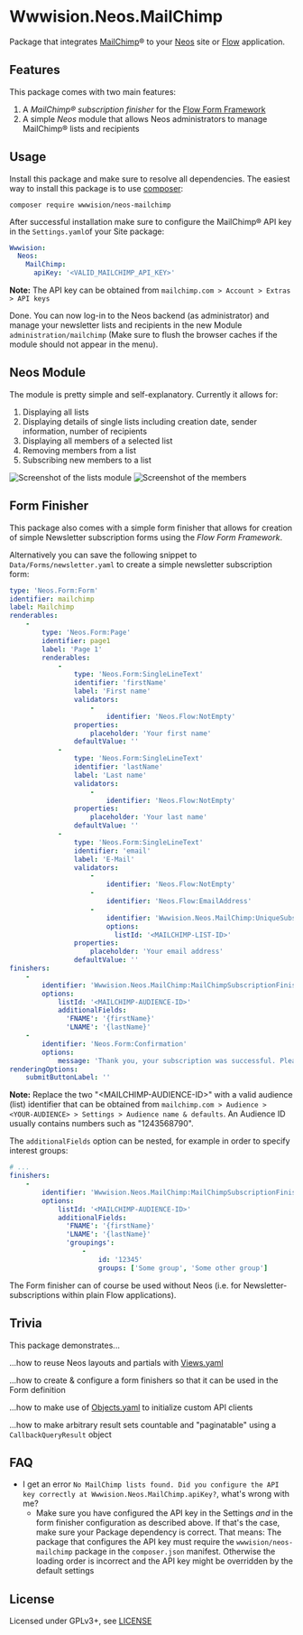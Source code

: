 Wwwision.Neos.MailChimp
=======================

Package that integrates [MailChimp](http://mailchimp.com/)® to your [Neos](https://www.neos.io) site or [Flow](https://flow.neos.io) application.

Features
--------

This package comes with two main features:

1. A *MailChimp® subscription finisher* for the [Flow Form Framework](https://flow-form-framework.readthedocs.io/en/stable/)
2. A simple *Neos* module that allows Neos administrators to manage MailChimp® lists and recipients

Usage
-----

Install this package and make sure to resolve all dependencies.
The easiest way to install this package is to use [composer](https://getcomposer.org/):

```
composer require wwwision/neos-mailchimp
```

After successful installation make sure to configure the MailChimp® API key in the `Settings.yaml`of your Site package:

```yaml
Wwwision:
  Neos:
    MailChimp:
      apiKey: '<VALID_MAILCHIMP_API_KEY>'
```

**Note:** The API key can be obtained from `mailchimp.com > Account > Extras > API keys`

Done. You can now log-in to the Neos backend (as administrator) and manage your newsletter lists and recipients in the new Module `administration/mailchimp` (Make sure to flush the browser caches if the module should not appear in the menu).

Neos Module
-----------

The module is pretty simple and self-explanatory. Currently it allows for:

1. Displaying all lists
2. Displaying details of single lists including creation date, sender information, number of recipients
3. Displaying all members of a selected list
4. Removing members from a list
5. Subscribing new members to a list

![Screenshot of the lists module](/Module_Lists.png "Neos module for managing MailChimp® lists")
![Screenshot of the members](/Module_Members.png "Neos module for managing MailChimp® members")

Form Finisher
-------------

This package also comes with a simple form finisher that allows for creation of simple Newsletter subscription forms using the *Flow Form Framework*.

Alternatively you can save the following snippet to `Data/Forms/newsletter.yaml` to create a simple newsletter subscription form:

```yaml
type: 'Neos.Form:Form'
identifier: mailchimp
label: Mailchimp
renderables:
    -
        type: 'Neos.Form:Page'
        identifier: page1
        label: 'Page 1'
        renderables:
            -
                type: 'Neos.Form:SingleLineText'
                identifier: 'firstName'
                label: 'First name'
                validators:
                    -
                        identifier: 'Neos.Flow:NotEmpty'
                properties:
                    placeholder: 'Your first name'
                defaultValue: ''
            -
                type: 'Neos.Form:SingleLineText'
                identifier: 'lastName'
                label: 'Last name'
                validators:
                    -
                        identifier: 'Neos.Flow:NotEmpty'
                properties:
                    placeholder: 'Your last name'
                defaultValue: ''
            -
                type: 'Neos.Form:SingleLineText'
                identifier: 'email'
                label: 'E-Mail'
                validators:
                    -
                        identifier: 'Neos.Flow:NotEmpty'
                    -
                        identifier: 'Neos.Flow:EmailAddress'
                    -
                        identifier: 'Wwwision.Neos.MailChimp:UniqueSubscription'
                        options:
                          listId: '<MAILCHIMP-LIST-ID>'
                properties:
                    placeholder: 'Your email address'
                defaultValue: ''
finishers:
    -
        identifier: 'Wwwision.Neos.MailChimp:MailChimpSubscriptionFinisher'
        options:
            listId: '<MAILCHIMP-AUDIENCE-ID>'
            additionalFields:
              'FNAME': '{firstName}'
              'LNAME': '{lastName}'
    -
        identifier: 'Neos.Form:Confirmation'
        options:
            message: 'Thank you, your subscription was successful. Please check your email.'
renderingOptions:
    submitButtonLabel: ''
```

**Note:** Replace the two "\<MAILCHIMP-AUDIENCE-ID\>" with a valid audience (list) identifier that can be obtained from `mailchimp.com > Audience > <YOUR-AUDIENCE> > Settings > Audience name & defaults`. An Audience ID usually contains numbers such as "1243568790".

The `additionalFields` option can be nested, for example in order to specify interest groups:

```yaml
# ...
finishers:
    -
        identifier: 'Wwwision.Neos.MailChimp:MailChimpSubscriptionFinisher'
        options:
            listId: '<MAILCHIMP-AUDIENCE-ID>'
            additionalFields:
              'FNAME': '{firstName}'
              'LNAME': '{lastName}'
              'groupings':
                  -
                      id: '12345'
                      groups: ['Some group', 'Some other group']
```

The Form finisher can of course be used without Neos (i.e. for Newsletter-subscriptions within plain Flow applications).

Trivia
------

This package demonstrates...

...how to reuse Neos layouts and partials with [Views.yaml](http://flowframework.readthedocs.io/en/stable/TheDefinitiveGuide/PartIII/ModelViewController.html#configuring-views-through-views-yaml)

...how to create & configure a form finishers so that it can be used in the Form definition

...how to make use of [Objects.yaml](http://flowframework.readthedocs.io/en/stable/TheDefinitiveGuide/PartIII/ObjectManagement.html#configuring-objects) to initialize custom API clients

...how to make arbitrary result sets countable and "paginatable" using a `CallbackQueryResult` object

FAQ
---

* I get an error `No MailChimp lists found. Did you configure the API key correctly at Wwwision.Neos.MailChimp.apiKey?`, what's wrong with me?
  * Make sure you have configured the API key in the Settings _and_ in the form finisher configuration as described above. If that's the case, make sure your Package dependency is correct. That means: The package that configures the API key must require the `wwwision/neos-mailchimp` package in the `composer.json` manifest. Otherwise the loading order is incorrect and the API key might be overridden by the default settings

License
-------

Licensed under GPLv3+, see [LICENSE](LICENSE)
